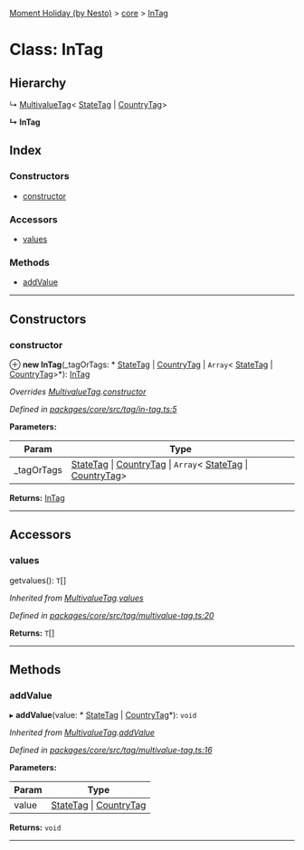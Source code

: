 [Moment Holiday (by Nesto)](../README.md) > [core](../modules/core.md) > [InTag](../classes/core.intag.md)

# Class: InTag

## Hierarchy

↳  [MultivalueTag](core.multivaluetag.md)< [StateTag](core.statetag.md) &#124; [CountryTag](core.countrytag.md)>

**↳ InTag**

## Index

### Constructors

* [constructor](core.intag.md#constructor)

### Accessors

* [values](core.intag.md#values)

### Methods

* [addValue](core.intag.md#addvalue)

---

## Constructors

<a id="constructor"></a>

###  constructor

⊕ **new InTag**(_tagOrTags: * [StateTag](core.statetag.md) &#124; [CountryTag](core.countrytag.md) &#124; `Array`< [StateTag](core.statetag.md) &#124; [CountryTag](core.countrytag.md)>*): [InTag](core.intag.md)

*Overrides [MultivalueTag](core.multivaluetag.md).[constructor](core.multivaluetag.md#constructor)*

*Defined in [packages/core/src/tag/in-tag.ts:5](https://github.com/nesto-software/moment-holiday/blob/72ce1a6/packages/core/src/tag/in-tag.ts#L5)*

**Parameters:**

| Param | Type |
| ------ | ------ |
| _tagOrTags |  [StateTag](core.statetag.md) &#124; [CountryTag](core.countrytag.md) &#124; `Array`< [StateTag](core.statetag.md) &#124; [CountryTag](core.countrytag.md)>|

**Returns:** [InTag](core.intag.md)

___

## Accessors

<a id="values"></a>

###  values

getvalues(): `T`[]

*Inherited from [MultivalueTag](core.multivaluetag.md).[values](core.multivaluetag.md#values)*

*Defined in [packages/core/src/tag/multivalue-tag.ts:20](https://github.com/nesto-software/moment-holiday/blob/72ce1a6/packages/core/src/tag/multivalue-tag.ts#L20)*

**Returns:** `T`[]

___

## Methods

<a id="addvalue"></a>

###  addValue

▸ **addValue**(value: * [StateTag](core.statetag.md) &#124; [CountryTag](core.countrytag.md)*): `void`

*Inherited from [MultivalueTag](core.multivaluetag.md).[addValue](core.multivaluetag.md#addvalue)*

*Defined in [packages/core/src/tag/multivalue-tag.ts:16](https://github.com/nesto-software/moment-holiday/blob/72ce1a6/packages/core/src/tag/multivalue-tag.ts#L16)*

**Parameters:**

| Param | Type |
| ------ | ------ |
| value |  [StateTag](core.statetag.md) &#124; [CountryTag](core.countrytag.md)|

**Returns:** `void`

___

